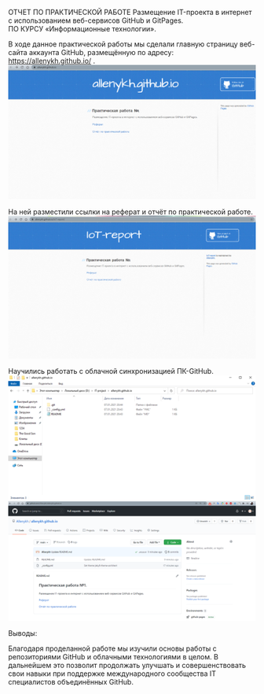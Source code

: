 ОТЧЕТ ПО ПРАКТИЧЕСКОЙ РАБОТЕ 
Размещение IT-проекта в интернет с использованием веб-сервисов GitHub и GitPages.  
ПО КУРСУ «Информационные технологии».  


В ходе данное практической работы мы сделали главную страницу веб-сайта аккаунта GitHub, размещённую по адресу: https://allenykh.github.io/ . 
![](1.png)
 

На ней разместили ссылки на реферат и отчёт по практической работе. 
![](2.png)
 

Научились работать с облачной синхронизацией ПК-GitHub. 
![](3.png)
![](4.png) 

Выводы: 

Благодаря проделанной работе мы изучили основы работы с репозиториями GitHub и облачными технологиями в целом. В дальнейшем это позволит продолжать улучшать и совершенствовать свои навыки при поддержке международного сообщества IT специалистов объединённых GitHub. 
